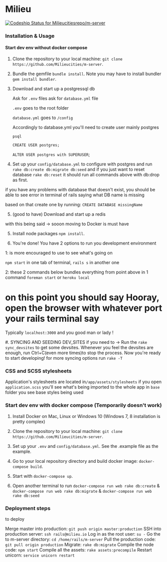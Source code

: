 # Milieu

[![Codeship Status for Milieucitiesrepo/m-server](https://codeship.com/projects/35ebcc50-1fd6-0134-d851-7a39504521c1/status?branch=master)](https://codeship.com/projects/160460)

### Installation & Usage
#### Start dev env without docker compose

1. Clone the repository to your local machine: `git clone https://github.com/Milieucities/m-server`.

2. Bundle the gemfile `bundle install`. Note you may have to install bundler `gem install bundler`.

3. Download and start up a postgressql db

   Ask for `.env` files ask for `database.yml` file

   `.env` goes to the root folder

   `database.yml` goes to `/config`   

   Accordingly to database.yml you'll need to create user mainly postgres

   `psql`

   `CREATE USER postgres;`

   `ALTER USER postgres with SUPERUSER`;

4. Set up your `config/database.yml` to configure with postgres and run `rake db:create db:migrate db:seed` and if you just want to reset database `rake db:reset` it should run all commands above with db:drop as first.

  if you have any problems with database that doesn't exist, you should be able to see error in terminal of rails saying what DB name is missing

  based on that create one by running: `CREATE DATABASE missingName`

5. (good to have) Download and start up a redis

  with this being said -> sooon moving to Docker is must have   

5. Install node packages `npm install`.

6. You're done! You have 2 options to run you development environment

  1: is more encouraged to use to see what's going on

  `npm start` in one tab of terminal, `rails s` in another one

  2: these 2 commands below bundles everything from point above in  1 command
  `foreman start` or `heroku local`

# on this point you should say Hooray, open the browser with whatever port your rails terminal say
Typically `localhost:3000`
and you good man or lady !

#. SYNCING AND SEEDING DEV_SITES if you need to ->
Run the `rake sync_devsites` to get some devsites. Whenever you feel the devsites are enough,
run Ctrl+C(even more times)to stop the process.  Now you're ready to start developing!
for more syncing options run `rake -T`

### CSS and SCSS stylesheets
Application's stylesheets are located in`/app/assets/stylesheets`
if you open `application.scss` you'll see what's being imported to the whole app
in `base` folder you see base styles being used

### Start dev env with docker compose (Temporarily doesn't work)

1. Install Docker on Mac, Linux or Windows 10 (Windows 7, 8 installation is pretty complex)

2. Clone the repository to your local machine: `git clone https://github.com/Milieucities/m-server`.

3. Set up your `.env` and `config/database.yml`. See the .example file as the example.

4. Go to your local repository directory and build docker image: `docker-compose build`.

5. Start with `docker-compose up`.

6. Open another terminal to run `docker-compose run web rake db:create` & `docker-compose run web rake db:migrate` & `docker-compose run web rake db:seed`

### Deployment steps

to deploy

Merge master into production: `git push origin master:production`
SSH into production server: `ssh rails@milieu.io`
Log in as the root user: `su -`
Go the to m-server directory: `cd /home/rails/m-server`
Pull the production code: `git pull origin production`
Migrate: `rake db:migrate`
Compile the node code: `npm start`
Compile all the assets: `rake assets:precompile`
Restart unicorn: `service unicorn restart`
